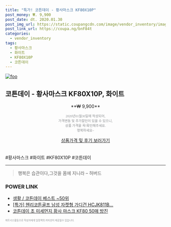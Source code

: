 ```yaml
--- 
title: "특가! 코튼데이 - 황사마스크 KF80X10P" 
post_money: ₩. 9,900 
post_date: dt. 2020.01.30 
post_img_url: https://static.coupangcdn.com/image/vendor_inventory/images/2017/09/08/14/9/4a3dc7fa-e587-4ec8-a83d-31c8e640532d.jpg 
post_link_url: https://coupa.ng/bnF84t 
categories: 
  - vendor_inventory 
tags: 
  - 황사마스크 
  - 화이트 
  - KF80X10P 
  - 코튼데이 
--- 
```

[![foo](https://static.coupangcdn.com/image/vendor_inventory/images/2017/09/08/14/9/4a3dc7fa-e587-4ec8-a83d-31c8e640532d.jpg)](https://coupa.ng/bnF84t) 

## 코튼데이 - 황사마스크 KF80X10P, 화이트 
<p style="text-align: center;">**₩ 9,900**</p> 
<p style="text-align: center;"><span style="color: #898c8f; font-family: Georgia,Times,serif; font-size: 0.75em;">2020년01월30일에 작성되어, <br>가격변동 및 추가할인이 있을 수 있으니,<br> 상품 가격을 꼭!확인해주세요.<br>행복하세요~</span> 
</p>	 
<div markdown="0" style="text-align: center;"><a href="https://coupa.ng/bnF84t" class="btn btn--success">상품가격 및 후기 보러가기</a></div> 
<br><br> 
  #황사마스크 #화이트 #KF80X10P #코튼데이 
<hr> 

> 행복은 습관이다,그것을 몸에 지니라 – 허버드 


### POWER LINK

* <a href="https://blog.naver.com/santokki14/221789516493" target="_blank">생활 / 코튼데이 베스트 ~50위</a>
* <a href="https://blog.naver.com/an0733/221786701895" target="_blank">[특가] 헨리코튼골프 남성 자켓형 가디건 HCJK811B...</a>
* <a href="https://blog.naver.com/fasyy4321/221790367422" target="_blank">코튼데이 초 미세먼지 황사 마스크 KF80 50매 방진</a>

<span style="color: #898c8f; font-family: Georgia,Times,serif; font-size: 0.55em;">파트너스활동으로 작성자에게 일정액의 커미션이 제공될수 있습니다.</span> 
